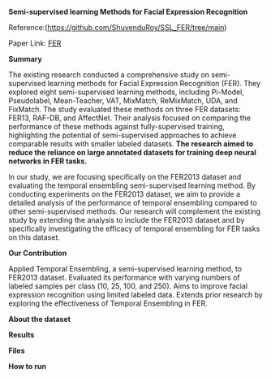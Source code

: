 **Semi-supervised learning Methods for Facial Expression Recognition**

Reference:(https://github.com/ShuvenduRoy/SSL_FER/tree/main)

Paper Link: [FER](https://arxiv.org/pdf/2208.00544v1.pdf)

**Summary**

The existing research conducted a comprehensive study on semi-supervised learning methods for Facial Expression Recognition (FER). They explored eight semi-supervised learning methods, including Pi-Model, Pseudolabel, Mean-Teacher, VAT, MixMatch, ReMixMatch, UDA, and FixMatch. The study evaluated these methods on three FER datasets: FER13, RAF-DB, and AffectNet. Their analysis focused on comparing the performance of these methods against fully-supervised training, highlighting the potential of semi-supervised approaches to achieve comparable results with smaller labeled datasets. **The research aimed to reduce the reliance on large annotated datasets for training deep neural networks in FER tasks.**

In our study, we are focusing specifically on the FER2013 dataset and evaluating the temporal ensembling semi-supervised learning method. By conducting experiments on the FER2013 dataset, we aim to provide a detailed analysis of the performance of temporal ensembling compared to other semi-supervised methods. Our research will complement the existing study by extending the analysis to include the FER2013 dataset and by specifically investigating the efficacy of temporal ensembling for FER tasks on this dataset.

**Our Contribution**

Applied Temporal Ensembling, a semi-supervised learning method, to FER2013 dataset.
Evaluated its performance with varying numbers of labeled samples per class (10, 25, 100, and 250).
Aims to improve facial expression recognition using limited labeled data.
Extends prior research by exploring the effectiveness of Temporal Ensembling in FER.

**About the dataset**

**Results**

**Files**

**How to run**